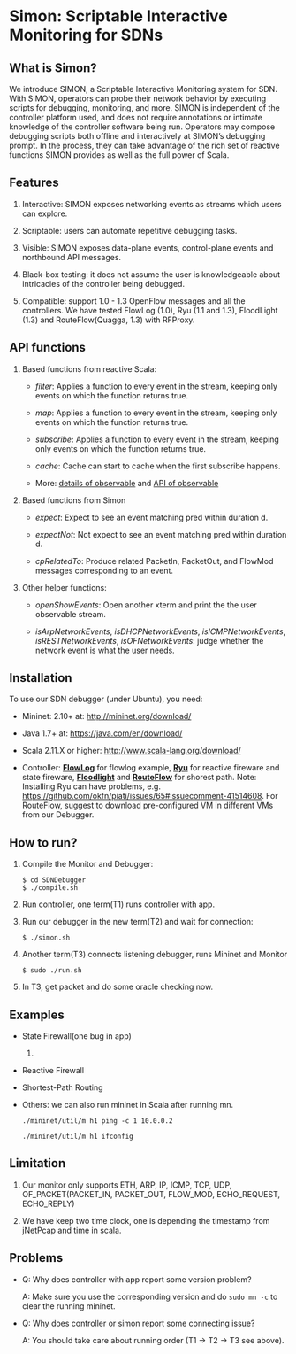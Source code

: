 Simon: Scriptable Interactive Monitoring for SDNs
=================================================

What is Simon?
--------------
We introduce SIMON, a Scriptable Interactive Monitoring system for SDN. With SIMON, operators can probe their network behavior by executing scripts for debugging, monitoring, and more. SIMON is independent of the controller platform used, and does not require annotations or intimate knowledge of the controller software being run. Operators may compose debugging scripts both offline and interactively at SIMON’s debugging prompt. In the process, they can take advantage of the rich set of reactive functions SIMON provides as well as the full power of Scala.

Features
--------
1.	Interactive: SIMON exposes networking events as streams which users can explore.

2.	Scriptable: users can automate repetitive debugging tasks.

3.	Visible: SIMON exposes data-plane events, control-plane events and northbound API messages.

4.	Black-box testing: it does not assume the user is knowledgeable about intricacies of the controller being debugged.

5.	Compatible: support 1.0 - 1.3 OpenFlow messages and all the controllers. We have tested FlowLog (1.0), Ryu (1.1 and 1.3), FloodLight (1.3) and RouteFlow(Quagga, 1.3) with RFProxy.

API functions
-------------------
1.	Based functions from reactive Scala:

	*	_filter_: Applies a function to every event in the stream, keeping only events on which the function returns true.

	*	_map_: Applies a function to every event in the stream, keeping only events on which the function returns true.

	*	_subscribe_: Applies a function to every event in the stream, keeping only events on which the function returns true.

	*	_cache_: Cache can start to cache when the first subscribe happens.

	*	More: [details of observable](http://reactivex.io/documentation/observable.html) and [API of observable](http://reactivex.io/rxscala/scaladoc/index.html#rx.lang.scala.Observable)

2.	Based functions from Simon

	*	_expect_: Expect to see an event matching pred within duration d.

	*	_expectNot_: Not expect to see an event matching pred within duration d.

	*	_cpRelatedTo_: Produce related PacketIn, PacketOut, and FlowMod messages corresponding to an event.

3.	Other helper functions:

	*	_openShowEvents_: Open another xterm and print the the user observable stream.

	*	_isArpNetworkEvents_, _isDHCPNetworkEvents_, _isICMPNetworkEvents_, _isRESTNetworkEvents_, _isOFNetworkEvents_: judge whether the network event is what the user needs.


Installation
------------
To use our SDN debugger (under Ubuntu), you need:

*	Mininet: 2.10+ at: http://mininet.org/download/

*	Java 1.7+ at: https://java.com/en/download/

*	Scala 2.11.X or higher: http://www.scala-lang.org/download/

*	Controller: [__FlowLog__](https://github.com/tnelson/FlowLog) for flowlog example, [__Ryu__](https://github.com/osrg/ryu) for reactive fireware and state fireware, [__Floodlight__](https://github.com/Sherkyoung/floodlight-plus) and [__RouteFlow__](https://sites.google.com/site/routeflow/downloads) for shorest path. Note: Installing Ryu can have problems, e.g. https://github.com/okfn/piati/issues/65#issuecomment-41514608. For RouteFlow, suggest to download pre-configured VM in different VMs from our Debugger.

How to run?
-----------
1.	Compile the Monitor and Debugger:

	```
	$ cd SDNDebugger
	$ ./compile.sh
	```

2.	Run controller, one term(T1) runs controller with app.


3.	Run our debugger in the new term(T2) and wait for connection:

	```
	$ ./simon.sh
	```

4. 	Another term(T3) connects listening debugger, runs Mininet and Monitor

	```
	$ sudo ./run.sh
	```

5.	In T3, get packet and do some oracle checking now.

Examples
--------
*	State Firewall(one bug in app)

	1.	


*	Reactive Firewall

*	Shortest-Path Routing

*	Others: we can also run mininet in Scala after running mn.

	```
	./mininet/util/m h1 ping -c 1 10.0.0.2
	```

	```
	./mininet/util/m h1 ifconfig
	```

	
Limitation
----------
1.	Our monitor only supports ETH, ARP, IP, ICMP, TCP, UDP, OF_PACKET(PACKET_IN, PACKET_OUT, FLOW_MOD, ECHO_REQUEST, ECHO_REPLY)

2.	We have keep two time clock, one is depending the timestamp from jNetPcap and time in scala.	

Problems
--------
*	Q: 	Why does controller with app report some version problem?

	A: 	Make sure you use the corresponding version and do ```sudo mn -c``` to clear the running mininet.

*	Q:	Why does controller or simon report some connecting issue?

	A:	You should take care about running order (T1 -> T2 -> T3 see above).

